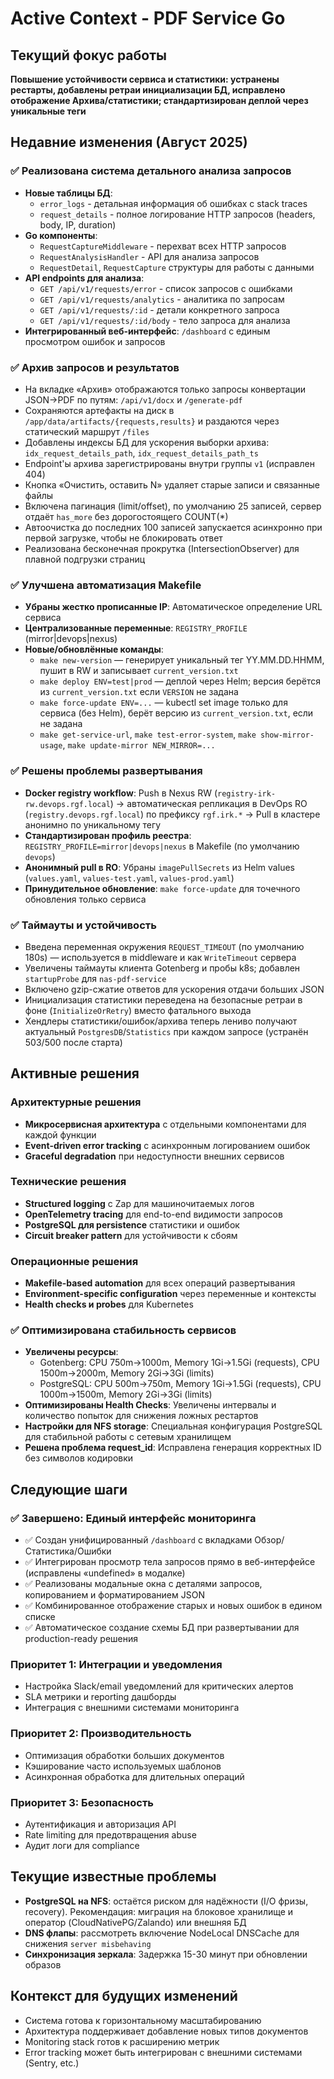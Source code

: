 # Active Context - PDF Service Go

## Текущий фокус работы

**Повышение устойчивости сервиса и статистики: устранены рестарты, добавлены ретраи инициализации БД, исправлено отображение Архива/статистики; стандартизирован деплой через уникальные теги**

## Недавние изменения (Август 2025)

### ✅ Реализована система детального анализа запросов

- **Новые таблицы БД**:
  - `error_logs` - детальная информация об ошибках с stack traces
  - `request_details` - полное логирование HTTP запросов (headers, body, IP, duration)
- **Go компоненты**:
  - `RequestCaptureMiddleware` - перехват всех HTTP запросов
  - `RequestAnalysisHandler` - API для анализа запросов
  - `RequestDetail`, `RequestCapture` структуры для работы с данными
- **API endpoints для анализа**:
  - `GET /api/v1/requests/error` - список запросов с ошибками
  - `GET /api/v1/requests/analytics` - аналитика по запросам
  - `GET /api/v1/requests/:id` - детали конкретного запроса
  - `GET /api/v1/requests/:id/body` - тело запроса для анализа
- **Интегрированный веб-интерфейс**: `/dashboard` с единым просмотром ошибок и запросов

### ✅ Архив запросов и результатов

- На вкладке «Архив» отображаются только запросы конвертации JSON→PDF по путям: `/api/v1/docx` и `/generate-pdf`
- Сохраняются артефакты на диск в `/app/data/artifacts/{requests,results}` и раздаются через статический маршрут `/files`
- Добавлены индексы БД для ускорения выборки архива: `idx_request_details_path`, `idx_request_details_path_ts`
- Endpoint'ы архива зарегистрированы внутри группы `v1` (исправлен 404)
- Кнопка «Очистить, оставить N» удаляет старые записи и связанные файлы
- Включена пагинация (limit/offset), по умолчанию 25 записей, сервер отдаёт `has_more` без дорогостоящего COUNT(*)
- Автоочистка до последних 100 записей запускается асинхронно при первой загрузке, чтобы не блокировать ответ
- Реализована бесконечная прокрутка (IntersectionObserver) для плавной подгрузки страниц

### ✅ Улучшена автоматизация Makefile

- **Убраны жестко прописанные IP**: Автоматическое определение URL сервиса
- **Централизованные переменные**: `REGISTRY_PROFILE` (mirror|devops|nexus)
- **Новые/обновлённые команды**:
  - `make new-version` — генерирует уникальный тег YY.MM.DD.HHMM, пушит в RW и записывает `current_version.txt`
  - `make deploy ENV=test|prod` — деплой через Helm; версия берётся из `current_version.txt` если `VERSION` не задана
  - `make force-update ENV=...` — kubectl set image только для сервиса (без Helm), берёт версию из `current_version.txt`, если не задана
  - `make get-service-url`, `make test-error-system`, `make show-mirror-usage`, `make update-mirror NEW_MIRROR=...`

### ✅ Решены проблемы развертывания

- **Docker registry workflow**: Push в Nexus RW (`registry-irk-rw.devops.rgf.local`) → автоматическая репликация в DevOps RO (`registry.devops.rgf.local`) по префиксу `rgf.irk.*` → Pull в кластере анонимно по уникальному тегу
- **Стандартизирован профиль реестра**: `REGISTRY_PROFILE=mirror|devops|nexus` в Makefile (по умолчанию `devops`)
- **Анонимный pull в RO**: Убраны `imagePullSecrets` из Helm values (`values.yaml`, `values-test.yaml`, `values-prod.yaml`)
- **Принудительное обновление**: `make force-update` для точечного обновления только сервиса

### ✅ Таймауты и устойчивость

- Введена переменная окружения `REQUEST_TIMEOUT` (по умолчанию 180s) — используется в middleware и как `WriteTimeout` сервера
- Увеличены таймауты клиента Gotenberg и пробы k8s; добавлен `startupProbe` для `nas-pdf-service`
- Включено gzip-сжатие ответов для ускорения отдачи больших JSON
- Инициализация статистики переведена на безопасные ретраи в фоне (`InitializeOrRetry`) вместо фатального выхода
- Хендлеры статистики/ошибок/архива теперь лениво получают актуальный `PostgresDB`/`Statistics` при каждом запросе (устранён 503/500 после старта)

## Активные решения

### Архитектурные решения

- **Микросервисная архитектура** с отдельными компонентами для каждой функции
- **Event-driven error tracking** с асинхронным логированием ошибок
- **Graceful degradation** при недоступности внешних сервисов

### Технические решения

- **Structured logging** с Zap для машиночитаемых логов
- **OpenTelemetry tracing** для end-to-end видимости запросов
- **PostgreSQL для persistence** статистики и ошибок
- **Circuit breaker pattern** для устойчивости к сбоям

### Операционные решения

- **Makefile-based automation** для всех операций развертывания
- **Environment-specific configuration** через переменные и контексты
- **Health checks и probes** для Kubernetes

### ✅ Оптимизирована стабильность сервисов

- **Увеличены ресурсы**:
  - Gotenberg: CPU 750m→1000m, Memory 1Gi→1.5Gi (requests), CPU 1500m→2000m, Memory 2Gi→3Gi (limits)
  - PostgreSQL: CPU 500m→750m, Memory 1Gi→1.5Gi (requests), CPU 1000m→1500m, Memory 2Gi→3Gi (limits)
- **Оптимизированы Health Checks**: Увеличены интервалы и количество попыток для снижения ложных рестартов
- **Настройки для NFS storage**: Специальная конфигурация PostgreSQL для стабильной работы с сетевым хранилищем
- **Решена проблема request_id**: Исправлена генерация корректных ID без символов кодировки

## Следующие шаги

### ✅ Завершено: Единый интерфейс мониторинга

- ✅ Создан унифицированный `/dashboard` с вкладками Обзор/Статистика/Ошибки
- ✅ Интегрирован просмотр тела запросов прямо в веб-интерфейсе (исправлены «undefined» в модалке)
- ✅ Реализованы модальные окна с деталями запросов, копированием и форматированием JSON
- ✅ Комбинированное отображение старых и новых ошибок в едином списке
- ✅ Автоматическое создание схемы БД при развертывании для production-ready решения

### Приоритет 1: Интеграции и уведомления

- Настройка Slack/email уведомлений для критических алертов
- SLA метрики и reporting дашборды
- Интеграция с внешними системами мониторинга

### Приоритет 2: Производительность

- Оптимизация обработки больших документов
- Кэширование часто используемых шаблонов
- Асинхронная обработка для длительных операций

### Приоритет 3: Безопасность

- Аутентификация и авторизация API
- Rate limiting для предотвращения abuse
- Аудит логи для compliance

## Текущие известные проблемы

- **PostgreSQL на NFS**: остаётся риском для надёжности (I/O фризы, recovery). Рекомендация: миграция на блоковое хранилище и оператор (CloudNativePG/Zalando) или внешняя БД
- **DNS флапы**: рассмотреть включение NodeLocal DNSCache для снижения `server misbehaving`
- **Синхронизация зеркала**: Задержка 15-30 минут при обновлении образов

## Контекст для будущих изменений

- Система готова к горизонтальному масштабированию
- Архитектура поддерживает добавление новых типов документов
- Monitoring stack готов к расширению метрик
- Error tracking может быть интегрирован с внешними системами (Sentry, etc.)
